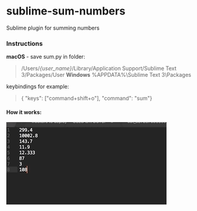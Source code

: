 # sublime-sum-numbers
Sublime plugin for summing numbers

### Instructions
**macOS** - save sum.py in folder:
> /Users/*{user_name}*/Library/Application Support/Sublime Text 3/Packages/User
**Windows**
> %APPDATA%\Sublime Text 3\Packages

keybindings for example:
> { "keys": ["command+shift+o"], "command": "sum"}

#### How it works:  
![](sum-numbers.gif)
